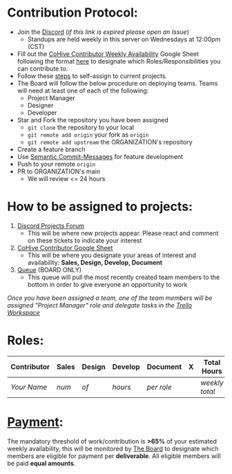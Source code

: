# Contribution Protocol:

- Join the [Discord](https://discord.gg/MA2jZYbh) (_if this link is expired please open an Issue_)
  - Standups are held weekly in this server on Wednesdays at 12:00pm (CST)
- Fill out the [CoHive Contributor Weekly Availability](https://docs.google.com/spreadsheets/d/1SJh6vwCMvt3bLdduPu461B226AfwCglzGdHAbSPjDeM/edit?usp=sharing) Google Sheet following the format [here](#Roles) to designate which Roles/Responsibilities you can contribute to.
- Follow these [steps](#How-to-be-assigned-to-projects) to self-assign to current projects.
- The Board will follow the below procedure on deploying teams. Teams will need at least one of each of the following:
    - Project Manager
    - Designer
    - Developer
- Star and Fork the repository you have been assigned
  - `git clone` the repository to your local
  - `git remote add origin` your fork as `origin`
  - `git remote add upstream` the ORGANIZATION's repository
- Create a feature branch
- Use [Semantic Commit-Messages](https://gist.github.com/joshbuchea/6f47e86d2510bce28f8e7f42ae84c716) for feature development
- Push to your remote `origin`
- PR to ORGANIZATION's main
  - We will review <= 24 hours

# How to be assigned to projects:

1. [Discord Projects Forum](https://discord.gg/6SQVNFuT)
   - This will be where new projects appear. Please react and comment on these tickets to indicate your interest
2. [CoHive Contributor Google Sheet](https://docs.google.com/spreadsheets/d/1SJh6vwCMvt3bLdduPu461B226AfwCglzGdHAbSPjDeM/edit#gid=0)
   - This will be where you designate your areas of interest and availability: **Sales, Design, Develop, Document** 
3. [Queue](https://toBeCreated.com) (BOARD ONLY)
   - This queue will pull the most recently created team members to the bottom in order to give everyone an opportunity to work

_Once you have been assigned a team, one of the team members will be assigned "Project Manager" role and delegate tasks in the [Trello Workspace](https://trello.com/w/cohivesoftware)_


# Roles:
| Contributor | Sales | Design | Develop | Document | X | Total Hours |
| ----------- | ----- | ------ | ------- | -------- | - | ----------- |
| _Your Name_   | _num_   |  _of_    |  _hours_  | _per role_ |   | _weekly total_ |


# [Payment](./PAYMENT.md):
The mandatory threshold of work/contribution is **>65%** of your estimated weekly availability, this will be monitored by [The Board](./BOARD.md) to designate which members are eligible for payment per **deliverable**. All eligible members will be paid **equal amounts**.
